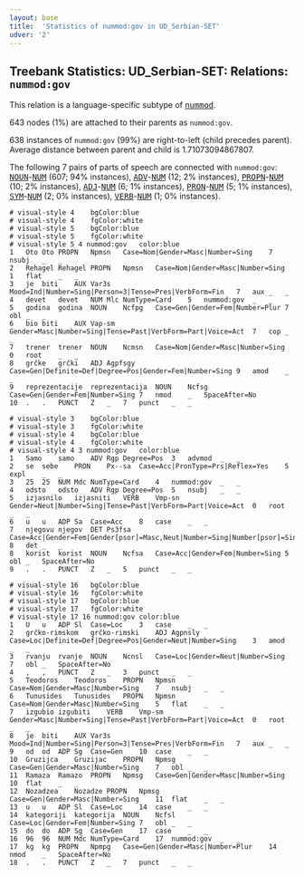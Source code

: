 ```yaml
---
layout: base
title:  'Statistics of nummod:gov in UD_Serbian-SET'
udver: '2'
---
```


## Treebank Statistics: UD_Serbian-SET: Relations: `nummod:gov`

This relation is a language-specific subtype of <tt><a href="sr_set-dep-nummod.html">nummod</a></tt>.

643 nodes (1%) are attached to their parents as `nummod:gov`.

638 instances of `nummod:gov` (99%) are right-to-left (child precedes parent).
Average distance between parent and child is 1.71073094867807.

The following 7 pairs of parts of speech are connected with `nummod:gov`: <tt><a href="sr_set-pos-NOUN.html">NOUN</a></tt>-<tt><a href="sr_set-pos-NUM.html">NUM</a></tt> (607; 94% instances), <tt><a href="sr_set-pos-ADV.html">ADV</a></tt>-<tt><a href="sr_set-pos-NUM.html">NUM</a></tt> (12; 2% instances), <tt><a href="sr_set-pos-PROPN.html">PROPN</a></tt>-<tt><a href="sr_set-pos-NUM.html">NUM</a></tt> (10; 2% instances), <tt><a href="sr_set-pos-ADJ.html">ADJ</a></tt>-<tt><a href="sr_set-pos-NUM.html">NUM</a></tt> (6; 1% instances), <tt><a href="sr_set-pos-PRON.html">PRON</a></tt>-<tt><a href="sr_set-pos-NUM.html">NUM</a></tt> (5; 1% instances), <tt><a href="sr_set-pos-SYM.html">SYM</a></tt>-<tt><a href="sr_set-pos-NUM.html">NUM</a></tt> (2; 0% instances), <tt><a href="sr_set-pos-VERB.html">VERB</a></tt>-<tt><a href="sr_set-pos-NUM.html">NUM</a></tt> (1; 0% instances).


~~~ conllu
# visual-style 4	bgColor:blue
# visual-style 4	fgColor:white
# visual-style 5	bgColor:blue
# visual-style 5	fgColor:white
# visual-style 5 4 nummod:gov	color:blue
1	Oto	Oto	PROPN	Npmsn	Case=Nom|Gender=Masc|Number=Sing	7	nsubj	_	_
2	Rehagel	Rehagel	PROPN	Npmsn	Case=Nom|Gender=Masc|Number=Sing	1	flat	_	_
3	je	biti	AUX	Var3s	Mood=Ind|Number=Sing|Person=3|Tense=Pres|VerbForm=Fin	7	aux	_	_
4	devet	devet	NUM	Mlc	NumType=Card	5	nummod:gov	_	_
5	godina	godina	NOUN	Ncfpg	Case=Gen|Gender=Fem|Number=Plur	7	obl	_	_
6	bio	biti	AUX	Vap-sm	Gender=Masc|Number=Sing|Tense=Past|VerbForm=Part|Voice=Act	7	cop	_	_
7	trener	trener	NOUN	Ncmsn	Case=Nom|Gender=Masc|Number=Sing	0	root	_	_
8	grčke	grčki	ADJ	Agpfsgy	Case=Gen|Definite=Def|Degree=Pos|Gender=Fem|Number=Sing	9	amod	_	_
9	reprezentacije	reprezentacija	NOUN	Ncfsg	Case=Gen|Gender=Fem|Number=Sing	7	nmod	_	SpaceAfter=No
10	.	.	PUNCT	Z	_	7	punct	_	_

~~~


~~~ conllu
# visual-style 3	bgColor:blue
# visual-style 3	fgColor:white
# visual-style 4	bgColor:blue
# visual-style 4	fgColor:white
# visual-style 4 3 nummod:gov	color:blue
1	Samo	samo	ADV	Rgp	Degree=Pos	3	advmod	_	_
2	se	sebe	PRON	Px--sa	Case=Acc|PronType=Prs|Reflex=Yes	5	expl	_	_
3	25	25	NUM	Mdc	NumType=Card	4	nummod:gov	_	_
4	odsto	odsto	ADV	Rgp	Degree=Pos	5	nsubj	_	_
5	izjasnilo	izjasniti	VERB	Vmp-sn	Gender=Neut|Number=Sing|Tense=Past|VerbForm=Part|Voice=Act	0	root	_	_
6	u	u	ADP	Sa	Case=Acc	8	case	_	_
7	njegovu	njegov	DET	Ps3fsa	Case=Acc|Gender=Fem|Gender[psor]=Masc,Neut|Number=Sing|Number[psor]=Sing|Person=3|Poss=Yes|PronType=Prs	8	det	_	_
8	korist	korist	NOUN	Ncfsa	Case=Acc|Gender=Fem|Number=Sing	5	obl	_	SpaceAfter=No
9	.	.	PUNCT	Z	_	5	punct	_	_

~~~


~~~ conllu
# visual-style 16	bgColor:blue
# visual-style 16	fgColor:white
# visual-style 17	bgColor:blue
# visual-style 17	fgColor:white
# visual-style 17 16 nummod:gov	color:blue
1	U	u	ADP	Sl	Case=Loc	3	case	_	_
2	grčko-rimskom	grčko-rimski	ADJ	Agpnsly	Case=Loc|Definite=Def|Degree=Pos|Gender=Neut|Number=Sing	3	amod	_	_
3	rvanju	rvanje	NOUN	Ncnsl	Case=Loc|Gender=Neut|Number=Sing	7	obl	_	SpaceAfter=No
4	,	,	PUNCT	Z	_	3	punct	_	_
5	Teodoros	Teodoros	PROPN	Npmsn	Case=Nom|Gender=Masc|Number=Sing	7	nsubj	_	_
6	Tunusides	Tunusides	PROPN	Npmsn	Case=Nom|Gender=Masc|Number=Sing	5	flat	_	_
7	izgubio	izgubiti	VERB	Vmp-sm	Gender=Masc|Number=Sing|Tense=Past|VerbForm=Part|Voice=Act	0	root	_	_
8	je	biti	AUX	Var3s	Mood=Ind|Number=Sing|Person=3|Tense=Pres|VerbForm=Fin	7	aux	_	_
9	od	od	ADP	Sg	Case=Gen	10	case	_	_
10	Gruzijca	Gruzijac	PROPN	Npmsg	Case=Gen|Gender=Masc|Number=Sing	7	obl	_	_
11	Ramaza	Ramazo	PROPN	Npmsg	Case=Gen|Gender=Masc|Number=Sing	10	flat	_	_
12	Nozadzea	Nozadze	PROPN	Npmsg	Case=Gen|Gender=Masc|Number=Sing	11	flat	_	_
13	u	u	ADP	Sl	Case=Loc	14	case	_	_
14	kategoriji	kategorija	NOUN	Ncfsl	Case=Loc|Gender=Fem|Number=Sing	7	obl	_	_
15	do	do	ADP	Sg	Case=Gen	17	case	_	_
16	96	96	NUM	Mdc	NumType=Card	17	nummod:gov	_	_
17	kg	kg	PROPN	Npmpg	Case=Gen|Gender=Masc|Number=Plur	14	nmod	_	SpaceAfter=No
18	.	.	PUNCT	Z	_	7	punct	_	_

~~~


